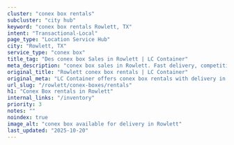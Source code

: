 ```yaml
---
cluster: "conex box rentals"
subcluster: "city hub"
keyword: "conex box rentals Rowlett, TX"
intent: "Transactional-Local"
page_type: "Location Service Hub"
city: "Rowlett, TX"
service_type: "conex box"
title_tag: "Des conex box Sales in Rowlett | LC Container"
meta_description: "conex box sales in Rowlett. Fast delivery, competitive pricing. Serving conex boxes area. Quote ID: I2G. Call (214) 524-4168 for your free quote today."
original_title: "Rowlett conex box rentals | LC Container"
original_meta: "LC Container offers conex box rentals with delivery in Rowlett, TX. Local. Fast quotes. Since 2003."
url_slug: "/rowlett/conex-boxes/rentals"
h1: "Conex Box rentals in Rowlett"
internal_links: "/inventory"
priority: 3
notes: ""
noindex: true
image_alt: "conex box available for delivery in Rowlett"
last_updated: "2025-10-20"
---
```


<!-- TODO: Add unique city/inventory copy, images, and internal links here. -->
